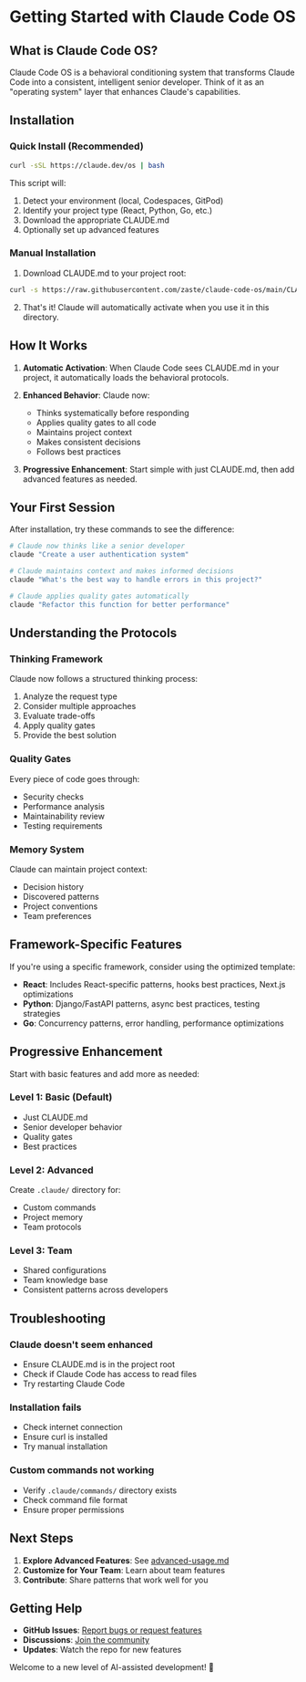 # Getting Started with Claude Code OS

## What is Claude Code OS?

Claude Code OS is a behavioral conditioning system that transforms Claude Code into a consistent, intelligent senior developer. Think of it as an "operating system" layer that enhances Claude's capabilities.

## Installation

### Quick Install (Recommended)

```bash
curl -sSL https://claude.dev/os | bash
```

This script will:
1. Detect your environment (local, Codespaces, GitPod)
2. Identify your project type (React, Python, Go, etc.)
3. Download the appropriate CLAUDE.md
4. Optionally set up advanced features

### Manual Installation

1. Download CLAUDE.md to your project root:
```bash
curl -s https://raw.githubusercontent.com/zaste/claude-code-os/main/CLAUDE.md > CLAUDE.md
```

2. That's it! Claude will automatically activate when you use it in this directory.

## How It Works

1. **Automatic Activation**: When Claude Code sees CLAUDE.md in your project, it automatically loads the behavioral protocols.

2. **Enhanced Behavior**: Claude now:
   - Thinks systematically before responding
   - Applies quality gates to all code
   - Maintains project context
   - Makes consistent decisions
   - Follows best practices

3. **Progressive Enhancement**: Start simple with just CLAUDE.md, then add advanced features as needed.

## Your First Session

After installation, try these commands to see the difference:

```bash
# Claude now thinks like a senior developer
claude "Create a user authentication system"

# Claude maintains context and makes informed decisions
claude "What's the best way to handle errors in this project?"

# Claude applies quality gates automatically
claude "Refactor this function for better performance"
```

## Understanding the Protocols

### Thinking Framework
Claude now follows a structured thinking process:
1. Analyze the request type
2. Consider multiple approaches
3. Evaluate trade-offs
4. Apply quality gates
5. Provide the best solution

### Quality Gates
Every piece of code goes through:
- Security checks
- Performance analysis  
- Maintainability review
- Testing requirements

### Memory System
Claude can maintain project context:
- Decision history
- Discovered patterns
- Project conventions
- Team preferences

## Framework-Specific Features

If you're using a specific framework, consider using the optimized template:

- **React**: Includes React-specific patterns, hooks best practices, Next.js optimizations
- **Python**: Django/FastAPI patterns, async best practices, testing strategies
- **Go**: Concurrency patterns, error handling, performance optimizations

## Progressive Enhancement

Start with basic features and add more as needed:

### Level 1: Basic (Default)
- Just CLAUDE.md
- Senior developer behavior
- Quality gates
- Best practices

### Level 2: Advanced
Create `.claude/` directory for:
- Custom commands
- Project memory
- Team protocols

### Level 3: Team
- Shared configurations
- Team knowledge base
- Consistent patterns across developers

## Troubleshooting

### Claude doesn't seem enhanced
- Ensure CLAUDE.md is in the project root
- Check if Claude Code has access to read files
- Try restarting Claude Code

### Installation fails
- Check internet connection
- Ensure curl is installed
- Try manual installation

### Custom commands not working
- Verify `.claude/commands/` directory exists
- Check command file format
- Ensure proper permissions

## Next Steps

1. **Explore Advanced Features**: See [advanced-usage.md](advanced-usage.md)
2. **Customize for Your Team**: Learn about team features
3. **Contribute**: Share patterns that work well for you

## Getting Help

- **GitHub Issues**: [Report bugs or request features](https://github.com/zaste/claude-code-os/issues)
- **Discussions**: [Join the community](https://github.com/zaste/claude-code-os/discussions)
- **Updates**: Watch the repo for new features

Welcome to a new level of AI-assisted development! 🚀
